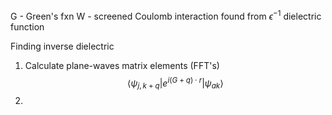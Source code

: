 
G - Green's fxn
W - screened Coulomb interaction found from $\epsilon^{-1}$ dielectric function

Finding inverse dielectric
1. Calculate plane-waves matrix elements (FFT's) $$ \langle\psi_{j, k+q}| e^{i(G+q)\cdot r}| \psi_{a k}\rangle$$
2. 